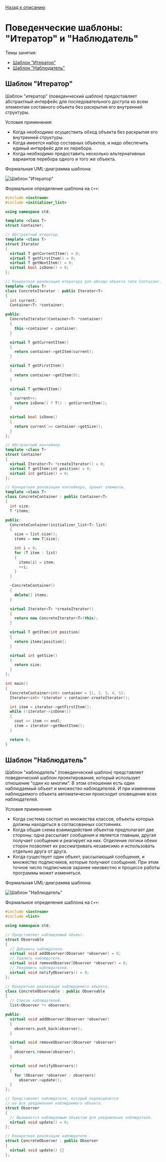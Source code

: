 [Назад к описанию](../../README.md)

# Поведенческие шаблоны: "Итератор" и "Наблюдатель"

Темы занятия:
- [Шаблон "Итератор"](#Шаблон-Итератор)
- [Шаблон "Наблюдатель"](#Шаблон-Наблюдатель)

## Шаблон "Итератор"

Шаблон "итератор" (поведенческий шаблон) предоставляет абстрактный интерфейс для последовательного доступа ко всем элементам составного объекта без раскрытия его внутренней структуры.

Условия применения:
- Когда необходимо осуществить обход объекта без раскрытия его внутренней структуры.
- Когда имеется набор составных объектов, и надо обеспечить единый интерфейс для их перебора.
- Когда необходимо предоставить несколько альтернативных вариантов перебора одного и того же объекта.

Формальная UML-диаграмма шаблона:

![Шаблон "Итератор"](iterator.svg)

Формальное определение шаблона на `C++`:

```c++
#include <iostream>
#include <initializer_list>

using namespace std;

template <class T>
struct Container;

// Абстрактный итератор.
template <class T>
struct Iterator
{
  virtual T getCurrentItem() = 0;
  virtual T getFirstItem() = 0;
  virtual T getNextItem() = 0;
  virtual bool isDone() = 0;
};

// Конкретная реализация итератора для обхода объекта типа Container.
template <class T>
class ConcreteIterator : public Iterator<T>
{
  int current;
  Container<T> *container;

public:
  ConcreteIterator(Container<T> *container)
  {
    this->container = container;
  }

  virtual T getCurrentItem()
  {
    return container->getItem(current);
  }

  virtual T getFirstItem()
  {
    return container->getItem(0);
  }

  virtual T getNextItem()
  {
    current++;
    return isDone() ? T() : getCurrentItem();
  }

  virtual bool isDone()
  {
    return current >= container->getSize();
  }
};

// Абстрактный контейнер.
template <class T>
struct Container
{
  virtual Iterator<T> *createIterator() = 0;
  virtual T getItem(int position) = 0;
  virtual int getSize() = 0;
};

// Конкретная реализация контейнера, хранит элементы.
template <class T>
class ConcreteContainer : public Container<T>
{
  int size;
  T *items;

public:
  ConcreteContainer(initializer_list<T> list)
  {
    size = list.size();
    items = new T[size];

    int i = 0;
    for (T item : list)
    {
      items[i] = item;
      ++i;
    }
  }

  ~ConcreteContainer()
  {
    delete[] items;
  }

  virtual Iterator<T> *createIterator()
  {
    return new ConcreteIterator<T>(this);
  }

  virtual T getItem(int position)
  {
    return items[position];
  }

  virtual int getSize()
  {
    return size;
  }
};

int main()
{
  ConcreteContainer<int> container = {1, 2, 3, 4, 5};
  Iterator<int> *iterator = container.createIterator();

  int item = iterator->getFirstItem();
  while (!iterator->isDone())
  {
    cout << item << endl;
    item = iterator->getNextItem();
  }

  return 0;
}
```

## Шаблон "Наблюдатель"

Шаблон "наблюдатель" (поведенческий шаблон) представляет поведенческий шаблон проектирования, который использует отношение "один ко многим". В этом отношении есть один наблюдаемый объект и множество наблюдателей. И при изменении наблюдаемого объекта автоматически происходит оповещение всех наблюдателей.

Условия применения:
- Когда система состоит из множества классов, объекты которых должны находиться в согласованных состояниях.
- Когда общая схема взаимодействия объектов предполагает две стороны: одна рассылает сообщения и является главным, другая получает сообщения и реагирует на них. Отделение логики обеих сторон позволяет их рассматривать независимо и использовать отдельно друга от друга.
- Когда существует один объект, рассылающий сообщения, и множество подписчиков, которые получают сообщения. При этом точное число подписчиков заранее неизвестно и процессе работы программы может изменяться.

Формальная UML-диаграмма шаблона:

![Шаблон "Наблюдатель"](observer.svg)

Формальное определение шаблона на `C++`:

```c++
#include <iostream>
#include <list>

using namespace std;

// Представляет наблюдаемый объект.
struct Observable
{
  // Добавить наблюдателя.
  virtual void addObserver(Observer *observer) = 0;
  // Удалить наблюдателя.
  virtual void removeObserver(Observer *observer) = 0;
  // Уведомить наблюдателей.
  virtual void notifyObservers() = 0;
};

// Конкретная реализация наблюдаемого объекта.
class ConcreteObservable : public Observable
{
  // Список наблюдателей.
  list<Observer *> observers;

public:
  virtual void addObserver(Observer *observer)
  {
    observers.push_back(observer);
  }

  virtual void removeObserver(Observer *observer)
  {
    observers.remove(observer);
  }

  virtual void notifyObservers()
  {
    for (Observer *observer : observers)
      observer->update();
  }
};

// Представляет наблюдателя, который подписывается
// на все уведомления наблюдаемого объекта.
struct Observer
{
  // Вызывается наблюдаемым объектом для уведомления наблюдателя.
  virtual void update() = 0;
};

// Конкретная реализация наблюдателя.
struct ConcreteObserver : public Observer
{
  virtual void update() {}
};
```